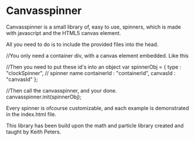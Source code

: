 # Canvasspinner

Canvasspinner is a small library of, easy to use, spinners, which is made with javascript and the HTML5 canvas element. 

All you need to do is to include the provided files into the head.

//You only need a container div, with a canvas element embedded. Like this
<div id="containerId">
  <canvas id="canvasId"></canvas>
</div>

//Then you need to put these id's into an object
var spinnerObj = {
  type : "clockSpinner", // spinner name
  containerId : "containerId",
  canvasId : "canvasId"
};

//Then call the canvasspinner, and your done.
canvasspinner.init(spinnerObj);

Every spinner is ofcourse customizable, and each example is demonstrated in the index.html file.


This library has been build upon the math and particle library created and taught by Keith Peters.


